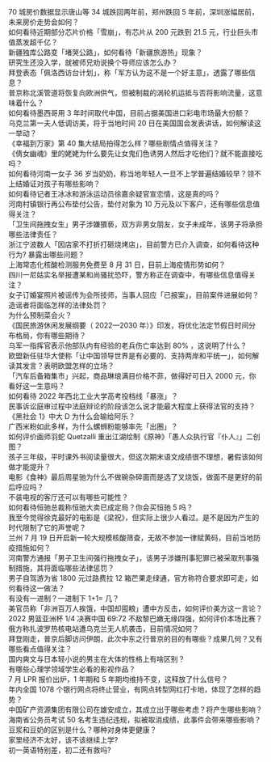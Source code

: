 70 城房价数据显示唐山等 34 城跌回两年前，郑州跌回 5 年前，深圳涨幅居前，未来房价走势会如何？  
如何看待近期部分芯片价格「雪崩」，有芯片从 200 元跌到 21.5 元，行业巨头市值蒸发超千亿？  
新疆独库公路变「堵哭公路」，如何看待「新疆旅游热」现象？  
研究生还没入学，就被师兄劝说换个导师应该怎么办？  
拜登表态「佩洛西访台计划」，称「军方认为这不是一个好主意」，透露了哪些信息？  
普京称北溪管道将恢复向欧洲供气，但被制裁的涡轮机运抵与否将影响流量，这意味着什么？  
如何看待墨西哥用 3 年时间取代中国，目前占据美国进口彩电市场最大份额？  
乌克兰第一夫人低调访美，将于当地时间 20 日在美国国会发表讲话，如何解读这一举动？  
《幸福到万家》第 40 集大结局拍得怎么样？哪些剧情点值得关注？  
《倩女幽魂》里的姥姥为什么要先让女鬼们色诱男人然后才吃他们？就不能直接吃吗？  
如何看待河南一女子 36 岁当奶奶，称当地年轻人一旦不上学普遍结婚较早？领不上结婚证对孩子有哪些影响？  
如何看待记者王冰冰和游泳运动员徐嘉余疑官宣恋情，这是真的吗？  
河南村镇银行再公布垫付公告，垫付对象为 10 万元及以下客户，还有哪些信息值得关注？  
「卫生间拖拽女生」男子涉嫌猥亵，双方非男女朋友，女子未成年，该男子将承担哪些法律责任？  
浙江宁波数人「因店家不打折打砸烧烤店」，目前警方已介入调查，如何看待这种行为? 暴露出哪些问题？  
上海常态化核酸检测服务免费至 8 月 31 日，目前上海疫情形势如何？  
四川一尼姑实名举报遭某和尚骚扰恐吓，警方称正在调查中，有哪些信息值得关注？  
女子订婚宴照片被谣传为会所技师，当事人回应「已报案」，目前案件进展如何？造谣者将面临怎样的法律处罚？  
为什么预制菜会火？  
《国民旅游休闲发展纲要（ 2022—2030 年）》印发，将优化法定节假日时间分布格局，你有哪些期待？  
乌军一指挥官表示他部队内有经验的老兵伤亡率达到 80% ，这说明了什么？  
欧盟新任驻华大使称「让中国领导世界是有必要的、支持两岸和平统一」，如何解读其发言？表明欧盟怎样的立场？  
「汽车后备箱集市」兴起，商品琳琅满目价格不菲，做得好可日入 2000 元，你看好这一生意吗？  
如何看待 2022 年西北工业大学高考投档线「暴涨」？  
民事诉讼庭审过程中法庭辩论的阶段该怎么说才能最大程度上获得法官的支持？  
《黑社会 1》中大 D 为什么会输给阿乐？  
广西米粉如此多样，为什么螺蛳粉能够率先「出圈」？  
如何评价画师羽蛇 Quetzalli 重出江湖绘制《原神》「愚人众执行官『仆人』」二创图？  
孩子三年级，平时课外书阅读量很大，但这次期末语文成绩很不理想，暑假该如何做才能提升？  
电影《食神》最后周星驰为什么不做碗杂碎面而是选了叉烧饭，做面不是更好的前后呼应吗？  
不装电视的客厅还可以有哪些可能性？  
如何看待恒驰总裁称恒驰大卖已成定局？你会买恒驰 5 吗？  
我至今觉得徐克最好的电影是《梁祝》，但实际上很少人看过。是不是因为产生的时代限制了它的声誉呢？  
兰州 7 月 19 日开启新一轮大规模核酸筛查，无故不参加一律赋黄码，目前当地防疫措施如何？  
河南警方通报「男子卫生间强行拖拽女子」，该男子涉嫌刑事犯罪已被采取刑事强制措施，其将面临哪些法律惩罚？  
男子自驾游为省 1800 元过路费拉 12 箱芒果走绿通，官方称符合要求即可走，如何看待这一做法？  
有没有一进制？一进制下 1+1= 几？  
美官员称「非洲百万人挨饿，中国却囤粮」遭中方反击，如何评价美方这一言论？  
2022 男篮亚洲杯 1/4 决赛中国 69:72 不敌黎巴嫩无缘四强，如何评价本场比赛？  
俄方称扎波罗热核电站遭乌克兰无人机袭击，目前情况如何？  
拜登刚走，普京后脚访问伊朗，此次中东之行普京的目的有哪些？成果几何？又有哪些看点值得关注？  
国内爽文与日本轻小说的男主在大体的性格上有啥区别？  
有哪些心理学领域学生必看的影视作品？  
7 月 LPR 报价出炉，1 年期和 5 年期均维持不变，这释放了什么信号？  
年内全国 1078 个银行网点将终止营业，有网点转型网红打卡地，体现了怎样的趋势？  
中国矿产资源集团有限公司在雄安成立，其成立出于哪些考虑？将产生哪些影响？  
海南省公务员考试 50 名考生违纪违规，拟被取消成绩，此事件会带来哪些影响？  
豆浆和豆奶的区别是什么？哪种对身体更健康？  
家里经济不太好，该不该继续上学?  
初一英语特别差，初二还有救吗?  
